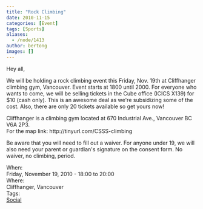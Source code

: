 ```yaml
---
title: "Rock Climbing"
date: 2010-11-15
categories: [Event]
tags: [Sports]
aliases:
  - /node/1413
author: bertong
images: []
---
```


<div class="field field-name-body field-type-text-with-summary field-label-hidden"><div class="field-items"><div class="field-item even"><p>Hey all, </p>
<p>We will be holding a rock climbing event this Friday, Nov. 19th at Cliffhanger climbing gym, Vancouver. Event starts at 1800 until 2000. For everyone who wants to come, we will be selling tickets in the Cube office (ICICS X139) for $10 (cash only). This is an awesome deal as we&apos;re subsidizing some of the cost. Also, there are only 20 tickets available so get yours now!</p>
<p>Cliffhanger is a climbing gym located at 670 Industrial Ave., Vancouver BC V6A 2P3.<br>
For the map link: http://tinyurl.com/CSSS-climbing</p>
<p>Be aware that you will need to fill out a waiver.  For anyone under 19, we will also need your parent or guardian&apos;s signature on the consent form.  No waiver, no climbing, period.</p>
</div></div></div><div class="field field-name-field-dates field-type-datetime field-label-above"><div class="field-label">When:&#xA0;</div><div class="field-items"><div class="field-item even"><span class="date-display-single">Friday, November 19, 2010 - <span class="date-display-range"><span class="date-display-start">18:00</span> to <span class="date-display-end">20:00</span></span></span></div></div></div><div class="field field-name-field-location field-type-text field-label-above"><div class="field-label">Where:&#xA0;</div><div class="field-items"><div class="field-item even">Cliffhanger, Vancouver</div></div></div>    <footer>
    <div class="field field-name-field-tags field-type-taxonomy-term-reference field-label-above"><div class="field-label">Tags:&#xA0;</div><div class="field-items"><div class="field-item even"><a href="/social">Social</a></div></div></div>      </footer>

